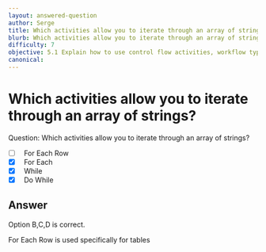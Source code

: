 ```yaml
---
layout: answered-question
author: Serge
title: Which activities allow you to iterate through an array of strings?
blurb: Which activities allow you to iterate through an array of strings?
difficulty: 7
objective: 5.1 Explain how to use control flow activities, workflow types such as sequences and flowcharts, and their functions
canonical: 
---
```


<h1>Which activities allow you to iterate through an array of strings?</h1>

Question:  Which activities allow you to iterate through an array of strings?

 - [ ] &nbsp;  For Each Row
 - [X] &nbsp;  For Each
 - [X] &nbsp;  While
 - [X] &nbsp;  Do While

## Answer

Option B,C,D is correct.

For Each Row is used specifically for tables

